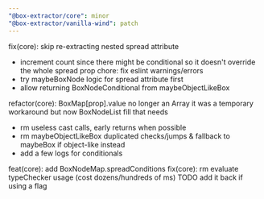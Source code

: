 ```yaml
---
"@box-extractor/core": minor
"@box-extractor/vanilla-wind": patch
---
```


fix(core): skip re-extracting nested spread attribute

-   increment count since there might be conditional so it doesn't override the whole spread prop
    chore: fix eslint warnings/errors
-   try maybeBoxNode logic for spread attribute first
-   allow returning BoxNodeConditional from maybeObjectLikeBox

refactor(core): BoxMap[prop].value no longer an Array
it was a temporary workaround but now BoxNodeList fill that needs

-   rm useless cast calls, early returns when possible
-   rm maybeObjectLikeBox duplicated checks/jumps & fallback to maybeBox if object-like instead
-   add a few logs for conditionals

feat(core): add BoxNodeMap.spreadConditions
fix(core): rm evaluate typeChecker usage (cost dozens/hundreds of ms) TODO add it back if using a flag
